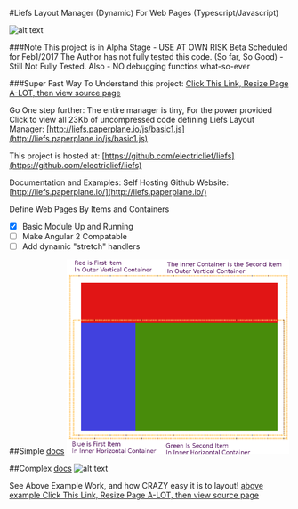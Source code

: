 #Liefs Layout Manager (Dynamic)
For Web Pages (Typescript/Javascript)

![alt text](http://liefs.paperplane.io/images/liefslogo256.png "Liefs Layout MAnager")


###Note This project is in Alpha Stage - USE AT OWN RISK
Beta Scheduled for Feb1/2017
The Author has not fully tested this code.
(So far, So Good) - Still Not Fully Tested.
Also - NO debugging functios what-so-ever


###Super Fast Way To Understand this project:
[Click This Link, Resize Page A-LOT, then view source page](http://liefs.paperplane.io/html/examples/example_00.html)

Go One step further: The entire manager is tiny, For the power provided
Click to view all 23Kb of uncompressed code defining Liefs Layout Manager:
[http://liefs.paperplane.io/js/basic1.js](http://liefs.paperplane.io/js/basic1.js)

This project is hosted at:
[https://github.com/electriclief/liefs](https://github.com/electriclief/liefs)

Documentation and Examples: Self Hosting Github Website:
[http://liefs.paperplane.io/](http://liefs.paperplane.io/)

Define Web Pages By Items and Containers
- [x] Basic Module Up and Running
- [ ] Make Angular 2 Compatable
- [ ] Add dynamic "stretch" handlers

##Simple
[docs](http://liefs.paperplane.io/)
![alt text](https://github.com/electriclief/liefs/raw/master/images/core.png "Simple")

##Complex
[docs](http://liefs.paperplane.io/)
![alt text](http://leafdriving.kissr.com/images/Full002.jpg "Complex")

See Above Example Work, and how CRAZY easy it is to layout!
[above example Click This Link, Resize Page A-LOT, then view source page](http://liefs.paperplane.io/html/examples/example_0.html)








